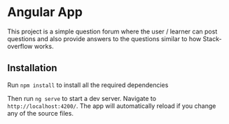 # Angular App

This project is a simple question forum where the user / learner can post questions and also provide answers to the questions similar to how Stack-overflow works.

## Installation

Run `npm install` to install all the required dependencies

Then run `ng serve` to start a dev server.
Navigate to `http://localhost:4200/`. The app will automatically reload if you change any of the source files.
